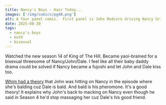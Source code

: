```yaml
---
title: Nancy's Boys - Hair Today...
images: ['/img/comics/pg48.png']
alt: A four panel comic.  First panel is John Redcorn driving Nancy Gribble in his jeep.  Dale Gribble swoops into the frame with a question mark and exclamation mark.  Second panel, Dale is very close to John's hair and sniffing it aggressively.  John is sweating.  Dale is grimacing.  Third panel, Dale says 'HAHA! Hey John Redcorn!  Your hair smells like a WOMAN'S!  I bet you use conditioner like NANCY!!!'.  John pushes away Dale's dialogue balloon with his driving hand.  Nancy looks uncomfortable and says 'seeya sug'.  It's implied that John Redcorn shares conditioner with Nancy (Dale's wife) because they're having an affair.  It's also implied that Dale doesn't know to use conditioner on his own hair.  Panel 4, some time later, Nancy is crying and pulling her hair out.  Her mascara is running.  She cries 'Would you still think I'm pretty when I'm BALD?!'  John looks at her with a straight face and says 'Yes.'  In John's thought bubble is a hatless Dale with his baldness uncovered, shirtless with his nipples out, smiling with an arm behind his head sexily.
date: 2025-08-30
tags:
  - nancy's boys
  - koth
  - bisexual
---
```

Watched the new season 14 of King of The Hill.  Became yaoi-brained for a bisexual threesome of Nancy/John/Dale.  I feel like all their baby daddy drama could be solved if Nancy became a fujoshi and let John and Dale kiss too.

[Whim had a theory](https://wiki.scumsuck.com/blog:2025:0825blaugust_22_ode_to_a_fella_john_redcorn_s_playlist_edition#discussion__section) that John was hitting on Nancy in the episode where she's balding cuz Dale is bald.  And bald is his pheromone.  It's a good theory!  It explains why John's back to macking on Nancy even though he said in Season 4 he'd stop massaging her cuz Dale's his good friend.
